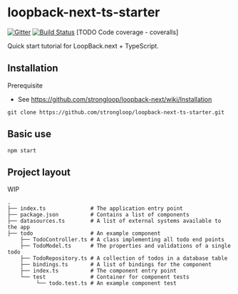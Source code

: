 # loopback-next-ts-starter

[![Gitter](https://img.shields.io/gitter/room/nwjs/nw.js.svg)](https://gitter.im/strongloop/loopback) [![Build Status](https://travis-ci.org/strongloop/loopback-next-quick-start.svg?branch=master)](https://travis-ci.org/strongloop/loopback-next-quick-start) [TODO Code coverage - coveralls]

Quick start tutorial for LoopBack.next + TypeScript.

## Installation

Prerequisite

- See https://github.com/strongloop/loopback-next/wiki/Installation

```
git clone https://github.com/strongloop/loopback-next-ts-starter.git
```

## Basic use

```
npm start
```

## Project layout

WIP

```
.
├── index.ts              # The application entry point
├── package.json          # Contains a list of components
├── datasources.ts        # A list of external systems available to the app
├── todo                  # An example component
    ├── TodoController.ts # A class implementing all todo end points
    ├── TodoModel.ts      # The properties and validations of a single todo
    ├── TodoRepository.ts # A collection of todos in a database table
    ├── bindings.ts       # A list of bindings for the component
    ├── index.ts          # The component entry point
    └── test              # Container for component tests
         └── todo.test.ts # An example component test
```
